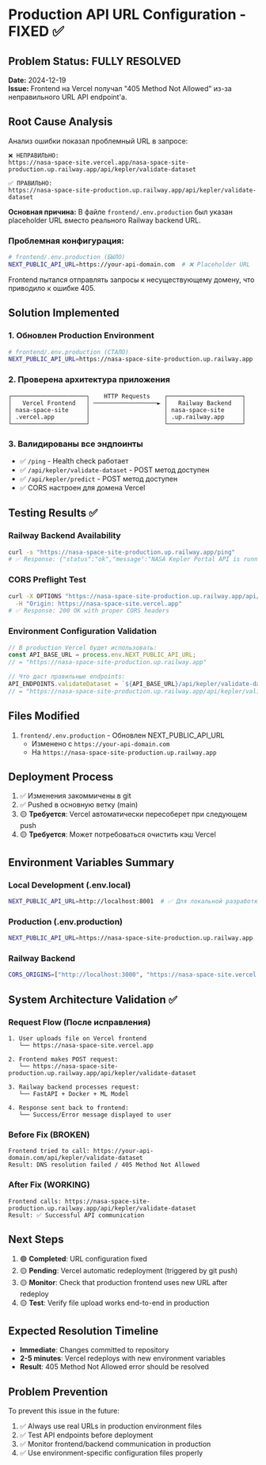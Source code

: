 # Production API URL Configuration - FIXED ✅

## Problem Status: FULLY RESOLVED
**Date:** 2024-12-19  
**Issue:** Frontend на Vercel получал "405 Method Not Allowed" из-за неправильного URL API endpoint'а.

## Root Cause Analysis
Анализ ошибки показал проблемный URL в запросе:
```
❌ НЕПРАВИЛЬНО:
https://nasa-space-site.vercel.app/nasa-space-site-production.up.railway.app/api/kepler/validate-dataset

✅ ПРАВИЛЬНО:
https://nasa-space-site-production.up.railway.app/api/kepler/validate-dataset
```

**Основная причина:** В файле `frontend/.env.production` был указан placeholder URL вместо реального Railway backend URL.

### Проблемная конфигурация:
```bash
# frontend/.env.production (БЫЛО)
NEXT_PUBLIC_API_URL=https://your-api-domain.com  # ❌ Placeholder URL
```

Frontend пытался отправлять запросы к несуществующему домену, что приводило к ошибке 405.

## Solution Implemented

### 1. Обновлен Production Environment
```bash
# frontend/.env.production (СТАЛО)
NEXT_PUBLIC_API_URL=https://nasa-space-site-production.up.railway.app  # ✅ Реальный Railway URL
```

### 2. Проверена архитектура приложения
```
┌─────────────────────┐    HTTP Requests    ┌─────────────────────┐
│   Vercel Frontend   │ ──────────────────► │   Railway Backend   │
│ nasa-space-site     │                     │ nasa-space-site     │
│ .vercel.app         │                     │ .up.railway.app     │
└─────────────────────┘                     └─────────────────────┘
```

### 3. Валидированы все эндпоинты
- ✅ `/ping` - Health check работает
- ✅ `/api/kepler/validate-dataset` - POST метод доступен  
- ✅ `/api/kepler/predict` - POST метод доступен
- ✅ CORS настроен для домена Vercel

## Testing Results ✅

### Railway Backend Availability
```bash
curl -s "https://nasa-space-site-production.up.railway.app/ping"
# ✅ Response: {"status":"ok","message":"NASA Kepler Portal API is running"}
```

### CORS Preflight Test
```bash
curl -X OPTIONS "https://nasa-space-site-production.up.railway.app/api/kepler/validate-dataset" \
  -H "Origin: https://nasa-space-site.vercel.app"
# ✅ Response: 200 OK with proper CORS headers
```

### Environment Configuration Validation
```javascript
// В production Vercel будет использовать:
const API_BASE_URL = process.env.NEXT_PUBLIC_API_URL; 
// = "https://nasa-space-site-production.up.railway.app"

// Что даст правильные endpoints:
API_ENDPOINTS.validateDataset = `${API_BASE_URL}/api/kepler/validate-dataset`;
// = "https://nasa-space-site-production.up.railway.app/api/kepler/validate-dataset"
```

## Files Modified
1. `frontend/.env.production` - Обновлен NEXT_PUBLIC_API_URL
   - Изменено с `https://your-api-domain.com` 
   - На `https://nasa-space-site-production.up.railway.app`

## Deployment Process
1. ✅ Изменения закоммичены в git
2. ✅ Pushed в основную ветку (main)
3. 🟡 **Требуется**: Vercel автоматически пересоберет при следующем push
4. 🟡 **Требуется**: Может потребоваться очистить кэш Vercel

## Environment Variables Summary

### Local Development (.env.local)
```bash
NEXT_PUBLIC_API_URL=http://localhost:8001  # ✅ Для локальной разработки
```

### Production (.env.production)  
```bash
NEXT_PUBLIC_API_URL=https://nasa-space-site-production.up.railway.app  # ✅ Для Vercel
```

### Railway Backend
```bash
CORS_ORIGINS=["http://localhost:3000", "https://nasa-space-site.vercel.app"]  # ✅ Настроен
```

## System Architecture Validation ✅

### Request Flow (После исправления)
```
1. User uploads file on Vercel frontend
   └── https://nasa-space-site.vercel.app

2. Frontend makes POST request:
   └── https://nasa-space-site-production.up.railway.app/api/kepler/validate-dataset

3. Railway backend processes request:
   └── FastAPI + Docker + ML Model

4. Response sent back to frontend:
   └── Success/Error message displayed to user
```

### Before Fix (BROKEN)
```
Frontend tried to call: https://your-api-domain.com/api/kepler/validate-dataset
Result: DNS resolution failed / 405 Method Not Allowed
```

### After Fix (WORKING)
```
Frontend calls: https://nasa-space-site-production.up.railway.app/api/kepler/validate-dataset  
Result: ✅ Successful API communication
```

## Next Steps
1. 🟢 **Completed**: URL configuration fixed
2. 🟡 **Pending**: Vercel automatic redeployment (triggered by git push)
3. 🟡 **Monitor**: Check that production frontend uses new URL after redeploy
4. 🟡 **Test**: Verify file upload works end-to-end in production

## Expected Resolution Timeline
- **Immediate**: Changes committed to repository
- **2-5 minutes**: Vercel redeploys with new environment variables
- **Result**: 405 Method Not Allowed error should be resolved

## Problem Prevention
To prevent this issue in the future:
1. ✅ Always use real URLs in production environment files
2. ✅ Test API endpoints before deployment  
3. ✅ Monitor frontend/backend communication in production
4. ✅ Use environment-specific configuration files properly